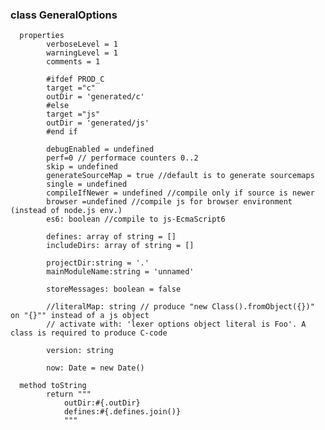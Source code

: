 
### class GeneralOptions

      properties
            verboseLevel = 1
            warningLevel = 1
            comments = 1

            #ifdef PROD_C
            target ="c"
            outDir = 'generated/c'
            #else
            target ="js"
            outDir = 'generated/js'
            #end if

            debugEnabled = undefined
            perf=0 // performace counters 0..2
            skip = undefined
            generateSourceMap = true //default is to generate sourcemaps
            single = undefined
            compileIfNewer = undefined //compile only if source is newer
            browser =undefined //compile js for browser environment (instead of node.js env.)
            es6: boolean //compile to js-EcmaScript6

            defines: array of string = []
            includeDirs: array of string = []

            projectDir:string = '.'
            mainModuleName:string = 'unnamed'

            storeMessages: boolean = false

            //literalMap: string // produce "new Class().fromObject({})" on "{}"" instead of a js object
            // activate with: 'lexer options object literal is Foo'. A class is required to produce C-code 

            version: string

            now: Date = new Date()

      method toString
            return """
                outDir:#{.outDir}
                defines:#{.defines.join()}
                """
